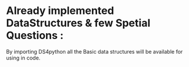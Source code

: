 # Already implemented DataStructures & few Spetial Questions :

By importing DS4python all the Basic data structures will be available for using in code.
